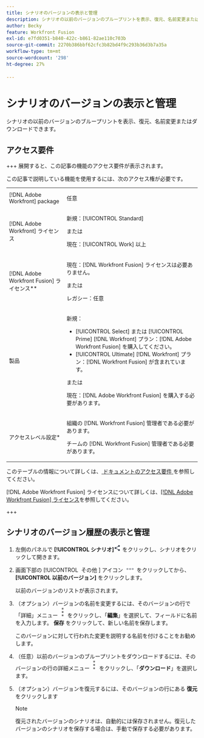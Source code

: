 ```yaml
---
title: シナリオのバージョンの表示と管理
description: シナリオの以前のバージョンのブループリントを表示、復元、名前変更またはダウンロードできます。
author: Becky
feature: Workfront Fusion
exl-id: e7fd0351-b840-422c-b861-82ae110c703b
source-git-commit: 2270b386bbf62cfc3b82bd4f9c293b36d3b7a35a
workflow-type: tm+mt
source-wordcount: '298'
ht-degree: 27%

---
```


# シナリオのバージョンの表示と管理

シナリオの以前のバージョンのブループリントを表示、復元、名前変更またはダウンロードできます。

## アクセス要件

+++ 展開すると、この記事の機能のアクセス要件が表示されます。

この記事で説明している機能を使用するには、次のアクセス権が必要です。

<table style="table-layout:auto">
 <col> 
 <col> 
 <tbody> 
  <tr> 
   <td role="rowheader">[!DNL Adobe Workfront] package</td> 
   <td> <p>任意</p> </td> 
  </tr> 
  <tr data-mc-conditions=""> 
   <td role="rowheader">[!DNL Adobe Workfront] ライセンス</td> 
   <td> <p>新規：[!UICONTROL Standard]</p><p>または</p><p>現在：[!UICONTROL Work] 以上</p> </td> 
  </tr> 
  <tr> 
   <td role="rowheader">[!DNL Adobe Workfront Fusion] ライセンス**</td> 
   <td>
   <p>現在：[!DNL Workfront Fusion] ライセンスは必要ありません。</p>
   <p>または</p>
   <p>レガシー：任意 </p>
   </td> 
  </tr> 
  <tr> 
   <td role="rowheader">製品</td> 
   <td>
   <p>新規：</p> <ul><li>[!UICONTROL Select] または [!UICONTROL Prime] [!DNL Workfront] プラン：[!DNL Adobe Workfront Fusion] を購入してください。</li><li>[!UICONTROL Ultimate] [!DNL Workfront] プラン：[!DNL Workfront Fusion] が含まれています。</li></ul>
   <p>または</p>
   <p>現在：[!DNL Adobe Workfront Fusion] を購入する必要があります。</p>
   </td> 
  </tr>
  <tr data-mc-conditions=""> 
   <td role="rowheader">アクセスレベル設定*</td> 
   <td> 
     <p>組織の [!DNL Workfront Fusion] 管理者である必要があります。</p>
     <p>チームの [!DNL Workfront Fusion] 管理者である必要があります。</p>
   </td> 
  </tr> 
   </td> 
  </tr> 
 </tbody> 
</table>

このテーブルの情報について詳しくは、[ ドキュメントのアクセス要件 ](/help/workfront-fusion/references/licenses-and-roles/access-level-requirements-in-documentation.md) を参照してください。

[!DNL Adobe Workfront Fusion] ライセンスについて詳しくは、[[!DNL Adobe Workfront Fusion] ライセンス](/help/workfront-fusion/set-up-and-manage-workfront-fusion/licensing-operations-overview/license-automation-vs-integration.md)を参照してください。

+++

<!--procedure - open, optional add comment, optional restore version-->

## シナリオのバージョン履歴の表示と管理

1. 左側のパネルで **[!UICONTROL シナリオ]**![ シナリオアイコン ](assets/scenarios-icon.png) をクリックし、シナリオをクリックして開きます。
1. 画面下部の [!UICONTROL &#x200B; その他 &#x200B;] アイコン ![ その他のアイコン ](assets/more-icon.png) をクリックしてから、**[!UICONTROL 以前のバージョン]** をクリックします。

   以前のバージョンのリストが表示されます。
1. （オプション）バージョンの名前を変更するには、そのバージョンの行で「詳細」メニュー ![ 「詳細」メニュー ](assets/more-icon-vertical.png) をクリックし、「**編集**」を選択して、フィールドに名前を入力します。 **保存** をクリックして、新しい名前を保存します。

   このバージョンに対して行われた変更を説明する名前を付けることをお勧めします。
1. （任意）以前のバージョンのブループリントをダウンロードするには、そのバージョンの行の詳細メニュー ![ 詳細メニュー ](assets/more-icon-vertical.png) をクリックし、「**ダウンロード**」を選択します。
1. （オプション）バージョンを復元するには、そのバージョンの行にある **復元** をクリックします


   >[!NOTE]
   >
   >復元されたバージョンのシナリオは、自動的には保存されません。復元したバージョンのシナリオを保存する場合は、手動で保存する必要があります。
